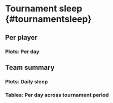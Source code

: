 # Tournament sleep {#tournamentsleep}

## Per player

### Plots: Per day

## Team summary

### Plots: Daily sleep

### Tables: Per day across tournament period
